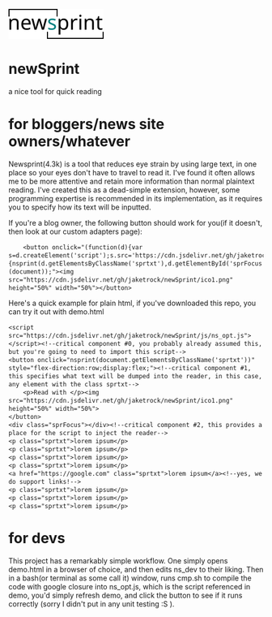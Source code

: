 ![the newsprint icon](ico1.png)
# newSprint
 a nice tool for quick reading

# for bloggers/news site owners/whatever
Newsprint(4.3k) is a tool that reduces eye strain by using large text, in one place so your eyes don't have to travel to read it. I've found it often allows me to be more attentive and retain more information than normal plaintext reading. I've created this as a dead-simple extension, however, some programming expertise is recommended in its implementation, as it requires you to specify how its text will be inputted.

If you're a blog owner, the following button should work for you(if it doesn't, then look at our custom adapters page):
```
    <button onclick="(function(d){var s=d.createElement('script');s.src='https://cdn.jsdelivr.net/gh/jaketrock/newSprint/js/ns_opt.js';s.type='text/javascript';s.onload=function(){nsprint(d.getElementsByClassName('sprtxt'),d.getElementById('sprFocus'))};d.head.appendChild(s);}(document));"><img src="https://cdn.jsdelivr.net/gh/jaketrock/newSprint/ico1.png" height="50%" width="50%"></button>

```
Here's a quick example for plain html, if you've downloaded this repo, you can try it out with demo.html 

    
    <script src="https://cdn.jsdelivr.net/gh/jaketrock/newSprint/js/ns_opt.js"></script><!--critical component #0, you probably already assumed this, but you're going to need to import this script-->
    <button onclick="nsprint(document.getElementsByClassName('sprtxt'))" style="flex-direction:row;display:flex;"><!--critical component #1, this specifies what text will be dumped into the reader, in this case, any element with the class sprtxt-->
        <p>Read with </p><img src="https://cdn.jsdelivr.net/gh/jaketrock/newSprint/ico1.png" height="50%" width="50%">
    </button>
    <div class="sprFocus"></div><!--critical component #2, this provides a place for the script to inject the reader-->
    <p class="sprtxt">lorem ipsum</p>
    <p class="sprtxt">lorem ipsum</p>
    <p class="sprtxt">lorem ipsum</p>
    <p class="sprtxt">lorem ipsum</p>
    <a href="https://google.com" class="sprtxt">lorem ipsum</a><!--yes, we do support links!-->
    <p class="sprtxt">lorem ipsum</p>
    <p class="sprtxt">lorem ipsum</p>
    <p class="sprtxt">lorem ipsum</p>
    

# for devs
This project has a remarkably simple workflow. One simply opens demo.html in a browser of choice, and then edits ns_dev to their liking.
Then in a bash(or terminal as some call it) window, runs cmp.sh to compile the code with google closure into ns_opt.js, which is the 
script referenced in demo, you'd simply refresh demo, and click the button to see if it runs correctly
(sorry I didn't put in any unit testing :S ).
